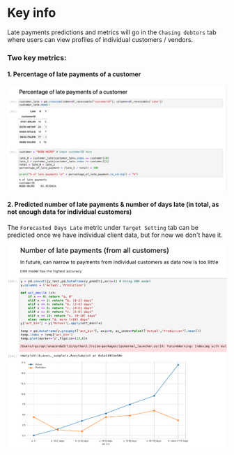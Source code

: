# Key info

Late payments predictions and metrics will go in the `Chasing debtors` tab where users can view profiles of individual customers / vendors. 

### Two key metrics:
#### 1. Percentage of late payments of a customer
<p align="center">
 <img src="./img/customer_late.png" width="700"/><br>
</p>

#### 2. Predicted number of late payments & number of days late (in total, as not enough data for individual customers)
The `Forecasted Days Late` metric under `Target Setting` tab can be predicted once we have individual client data, but for now we don't have it. 

<p align="center">
 <img src="./img/total_late.png" width="700"/><br>
</p>

